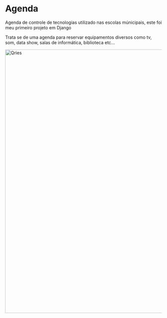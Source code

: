 # Agenda
<p>Agenda de controle de tecnologias utilizado nas escolas múnicipais, este foi meu primeiro projeto em Django</p>
<p>Trata se de uma agenda para reservar equipamentos diversos como tv, som, data show, salas de informática, biblioteca etc...</p>
 <img alt="Qries" src="https://user-images.githubusercontent.com/37186843/125954916-6f8df989-0466-4c47-a1e4-760dbbf9f71b.PNG"
         width=850" >

